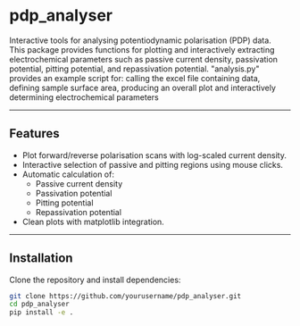 # pdp_analyser

Interactive tools for analysing potentiodynamic polarisation (PDP) data.  
This package provides functions for plotting and interactively extracting electrochemical parameters such as passive current density, passivation potential, pitting potential, and repassivation potential.
"analysis.py" provides an example script for: calling the excel file containing data, defining sample surface area, producing an overall plot and interactively determining electrochemical parameters

---

## Features
- Plot forward/reverse polarisation scans with log-scaled current density.
- Interactive selection of passive and pitting regions using mouse clicks.
- Automatic calculation of:
  - Passive current density
  - Passivation potential
  - Pitting potential
  - Repassivation potential
- Clean plots with matplotlib integration.

---

## Installation

Clone the repository and install dependencies:

```bash
git clone https://github.com/yourusername/pdp_analyser.git
cd pdp_analyser
pip install -e .
